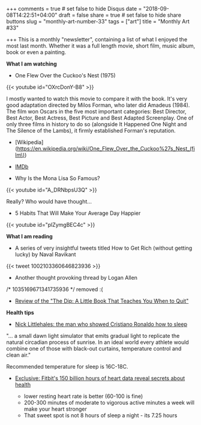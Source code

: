 +++
comments = true	# set false to hide Disqus
date = "2018-09-08T14:22:51+04:00"
draft = false
share = true	# set false to hide share buttons
slug = "monthly-art-number-33"
tags = ["art"]
title = "Monthly Art #33"

+++
This is a monthly "newsletter", containing a list of what I enjoyed the most
last month. Whether it was a full length movie, short film, music album, book
or even a painting.

<!--more-->

**What I am watching**

* One Flew Over the Cuckoo's Nest (1975)

{{< youtube id="OXrcDonY-B8" >}}

I mostly wanted to watch this movie to compare it with the book. It's very good
adaptation directed by Milos Forman, who later did Amadeus (1984). The film won
Oscars in the five most important categories: Best Director, Best Actor, Best
Actress, Best Picture and Best Adapted Screenplay. One of only three films in
history to do so (alongside It Happened One Night and The Silence of the
Lambs), it firmly established Forman's reputation.


  * [Wikipedia](https://en.wikipedia.org/wiki/One_Flew_Over_the_Cuckoo%27s_Nest_(film\))
  * [IMDb](https://www.imdb.com/title/tt0073486/)


* Why Is the Mona Lisa So Famous?

{{< youtube id="A_DRNbpsU3Q" >}}

Really? Who would have thought...

* 5 Habits That Will Make Your Average Day Happier

{{< youtube id="plZymgBEC4c" >}}

**What I am reading**

* A series of very insightful tweets titled How to Get Rich (without getting lucky) by Naval Ravikant

{{< tweet 1002103360646823936 >}}

* Another thought provoking thread by Logan Allen

/* 1035169671341735936 */
removed :(

* [Review of the "The Dip: A Little Book That Teaches You When to Quit"](https://www.goodreads.com/review/show/208082262?book_show_action=true)

**Health tips**

* [Nick Littlehales: the man who showed Cristiano Ronaldo how to sleep](https://www.theguardian.com/football/blog/2015/jul/23/nick-littlehales-the-man-who-taught-cristiano-ronaldo-how-to-sleep)

"... a small dawn light simulator that emits gradual light to replicate the
natural circadian process of sunrise. In an ideal world every athlete would
combine one of those with black-out curtains, temperature control and clean
air."

Recommended temperature for sleep is 16C-18C.

* [Exclusive: Fitbit's 150 billion hours of heart data reveal secrets about health](https://finance.yahoo.com/news/exclusive-fitbits-150-billion-hours-heart-data-reveals-secrets-human-health-133124215.html)


  * lower resting heart rate is better (60-100 is fine)
  * 200-300 minutes of moderate to vigorous active minutes a week will make your heart stronger
  * That sweet spot is not 8 hours of sleep a night - its 7.25 hours
